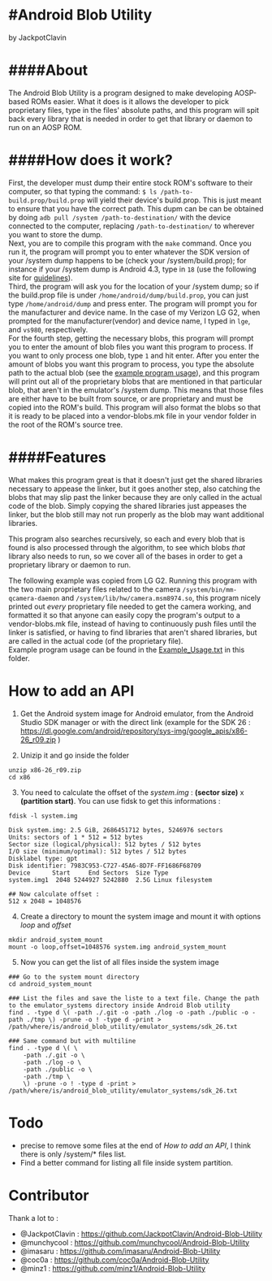 #Android Blob Utility
=============================
by JackpotClavin

####About
=============================

The Android Blob Utility is a program designed to make developing AOSP-based
ROMs easier. What it does is it allows the developer to pick
proprietary files, type in the files' absolute paths, and this program will spit
back every library that is needed in order to get that library or daemon
to run on an AOSP ROM.

####How does it work?
=============================

First, the developer must dump their entire stock ROM's
software to their computer, so that typing the command:
`$ ls /path-to-build.prop/build.prop` will yield their device's build.prop. This is just meant to ensure that you have the
correct path. This dupm can be can be obtained by doing `adb pull /system /path-to-destination/` with the device connected to
the computer, replacing `/path-to-destination/` to wherever you want to store the dump.  
Next, you are to compile this program with the `make` command. Once you run it,
the program will prompt you to enter whatever the SDK version of your /system
dump happens to be (check your /system/build.prop); for instance if your
/system dump is Android 4.3, type in `18` (use the following site for
[guidelines](https://developer.android.com/guide/topics/manifest/uses-sdk-element.html#ApiLevels)).  
Third, the program will ask you for the location of your /system dump; so if
the build.prop file is under `/home/android/dump/build.prop`, you can just type
`/home/android/dump` and press enter. The program will prompt you for the
manufacturer and device name. In the case of my Verizon LG G2, when
prompted for the manufacturer(vendor) and device name, I typed in `lge`, and
`vs980`, respectively.  
For the fourth step, getting the necessary blobs,
this program will prompt you to enter the amount of blob files you want this
program to process. If you want to only process one blob, type `1` and hit
enter. After you enter the amount of blobs you want this program to process, you
type the absolute path to the actual blob (see the [example program usage](https://github.com/JackpotClavin/Android-Blob-Utility/blob/master/Example_Usage.txt)),
and this program will print out all of the proprietary blobs that are mentioned
in that particular blob, that aren't in the emulator's /system
dump. This means that those files are either have to be built from source, or
are proprietary and must be copied into the ROM's build. This program will also
format the blobs so that it is ready to be placed into a vendor-blobs.mk file
in your vendor folder in the root of the ROM's source tree.

####Features
==============================

What makes this program great is that it doesn't just get the shared libraries
necessary to appease the linker, but it goes another step, also catching the
blobs that may slip past the linker because they are only called in the actual code
of the blob. Simply copying the shared libraries just appeases the linker, but
the blob still may not run properly as the blob may want additional libraries.

This program also searches recursively, so each and every blob that is found is
also processed through the algorithm, to see which blobs *that*
library also needs to run, so we cover all of the bases in order to get a
proprietary library or daemon to run.

The following example was copied from LG G2. Running this program with the two
main proprietary files related to the camera `/system/bin/mm-qcamera-daemon` and
`/system/lib/hw/camera.msm8974.so`, this program nicely printed out *every*
proprietary file needed to get the camera working, and formatted it so that anyone
can easily copy the program's output to a vendor-blobs.mk file, instead of
having to continuously push files until the linker is satisfied, or having to find
libraries that aren't shared libraries, but are called in the actual code (of
the proprietary file).  
Example program usage can be found in the [Example_Usage.txt](https://github.com/JackpotClavin/Android-Blob-Utility/blob/master/Example_Usage.txt)
in this folder.

# How to add an API

1. Get the Android system image for Android emulator, from the Android Studio SDK manager or with the direct link (example for the SDK 26 : https://dl.google.com/android/repository/sys-img/google_apis/x86-26_r09.zip )

2. Unizip it and go inside the folder
```
unzip x86-26_r09.zip
cd x86
```

3. You need to calculate the offset of the *system.img* : **(sector size)** x **(partition start)**. You can use fidsk to get this informations :

```
fdisk -l system.img

Disk system.img: 2.5 GiB, 2686451712 bytes, 5246976 sectors
Units: sectors of 1 * 512 = 512 bytes
Sector size (logical/physical): 512 bytes / 512 bytes
I/O size (minimum/optimal): 512 bytes / 512 bytes
Disklabel type: gpt
Disk identifier: 7983C953-C727-45A6-8D7F-FF1686F68709
Device      Start     End Sectors  Size Type
system.img1  2048 5244927 5242880  2.5G Linux filesystem

## Now calculate offset :
512 x 2048 = 1048576
```

4. Create a directory to mount the system image and mount it with options *loop* and *offset*

```
mkdir android_system_mount
mount -o loop,offset=1048576 system.img android_system_mount
```

5. Now you can get the list of all files inside the system image

```
### Go to the system mount directory
cd android_system_mount

### List the files and save the liste to a text file. Change the path to the emulator_systems directory inside Android Blob utility
find . -type d \( -path ./.git -o -path ./log -o -path ./public -o -path ./tmp \) -prune -o ! -type d -print > /path/where/is/android_blob_utility/emulator_systems/sdk_26.txt

### Same command but with multiline
find . -type d \( \
    -path ./.git -o \
    -path ./log -o \
    -path ./public -o \
    -path ./tmp \ 
    \) -prune -o ! -type d -print > /path/where/is/android_blob_utility/emulator_systems/sdk_26.txt
```

# Todo
- precise to remove some files at the end of *How to add an API*, I think there is only /system/* files list.
- Find a better command for listing all file inside system partition.

# Contributor

Thank a lot to :
- @JackpotClavin : https://github.com/JackpotClavin/Android-Blob-Utility
- @munchycool : https://github.com/munchycool/Android-Blob-Utility
- @imasaru : https://github.com/imasaru/Android-Blob-Utility
- @coc0a : https://github.com/coc0a/Android-Blob-Utility
- @minz1 : https://github.com/minz1/Android-Blob-Utility